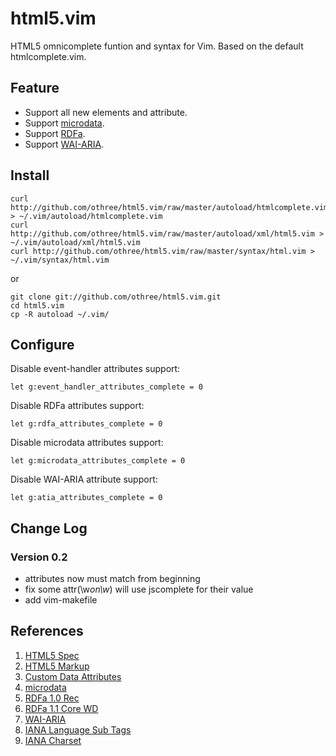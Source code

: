 # html5.vim

HTML5 omnicomplete funtion and syntax for Vim.
Based on the default htmlcomplete.vim.

## Feature

- Support all new elements and attribute.
- Support [microdata][microdata].
- Support [RDFa][RDFa].
- Support [WAI-ARIA][aria].

## Install

    curl http://github.com/othree/html5.vim/raw/master/autoload/htmlcomplete.vim > ~/.vim/autoload/htmlcomplete.vim
    curl http://github.com/othree/html5.vim/raw/master/autoload/xml/html5.vim > ~/.vim/autoload/xml/html5.vim
    curl http://github.com/othree/html5.vim/raw/master/syntax/html.vim > ~/.vim/syntax/html.vim

or 

    git clone git://github.com/othree/html5.vim.git
    cd html5.vim
    cp -R autoload ~/.vim/

## Configure

Disable event-handler attributes support:

    let g:event_handler_attributes_complete = 0

Disable RDFa attributes support:

    let g:rdfa_attributes_complete = 0

Disable microdata attributes support:

    let g:microdata_attributes_complete = 0

Disable WAI-ARIA attribute support:

    let g:atia_attributes_complete = 0

## Change Log

### Version 0.2

- attributes now must match from beginning
- fix some attr(\w*on\w*) will use jscomplete for their value
- add vim-makefile

## References
 
1. [HTML5 Spec][1]
2. [HTML5 Markup][2]
3. [Custom Data Attributes][3]
4. [microdata][4]
5. [RDFa 1.0 Rec][5]
6. [RDFa 1.1 Core WD][6]
7. [WAI-ARIA][7]
8. [IANA Language Sub Tags][8]
9. [IANA Charset][9]

[microdata]:http://dev.w3.org/html5/md/
[RDFa]:http://www.w3.org/TR/rdfa-syntax/
[aria]:http://www.w3.org/TR/wai-aria/

[1]:http://dev.w3.org/html5/spec/
[2]:http://dev.w3.org/html5/markup/
[3]:http://dev.w3.org/html5/spec/Overview.html#custom-data-attribute
[4]:http://dev.w3.org/html5/md/
[5]:http://www.w3.org/TR/rdfa-syntax/#a_xhtmlrdfa_dtd
[6]:http://www.w3.org/TR/rdfa-core/
[7]:http://www.w3.org/TR/wai-aria/
[8]:http://www.iana.org/assignments/language-subtag-registry
[9]:http://www.iana.org/assignments/character-sets 
